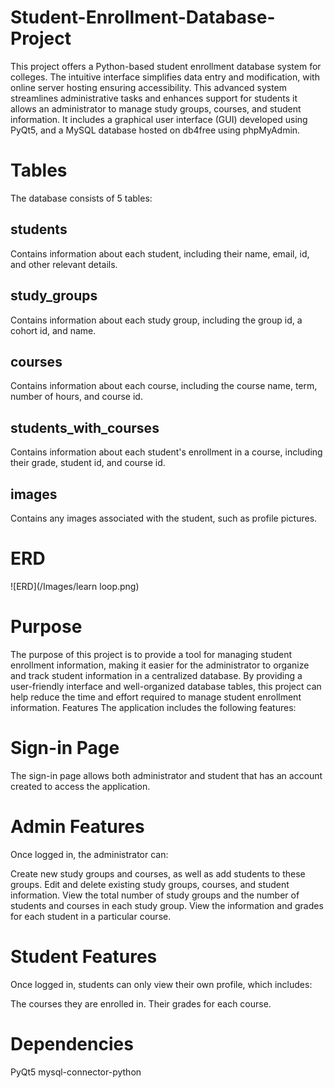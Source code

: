 # Student-Enrollment-Database-Project
This project offers a Python-based student enrollment database system for colleges. The intuitive interface simplifies data entry and modification, with online server hosting ensuring accessibility. This advanced system streamlines administrative tasks and enhances support for students it allows an administrator to manage study groups, courses, and student information. It includes a graphical user interface (GUI) developed using PyQt5, and a MySQL database hosted on db4free using phpMyAdmin.
# Tables
The database consists of 5 tables:

 ## students
Contains information about each student, including their name, email, id, and other relevant details.

 ## study_groups
Contains information about each study group, including the group id, a cohort id, and name.

 ## courses
Contains information about each course, including the course name, term, number of hours, and course id.

 ## students_with_courses
Contains information about each student's enrollment in a course, including their grade, student id, and course id.

 ## images
Contains any images associated with the student, such as profile pictures.
# ERD 
![ERD](/Images/learn loop.png)
# Purpose
The purpose of this project is to provide a tool for managing student enrollment information, making it easier for the administrator to organize and track student information in a centralized database. By providing a user-friendly interface and well-organized database tables, this project can help reduce the time and effort required to manage student enrollment information.
Features
The application includes the following features:

# Sign-in Page
The sign-in page allows both administrator and student that has an account created to access the application.

 # Admin Features
Once logged in, the administrator can:

Create new study groups and courses, as well as add students to these groups.
Edit and delete existing study groups, courses, and student information.
View the total number of study groups and the number of students and courses in each study group.
View the information and grades for each student in a particular course.
# Student Features
Once logged in, students can only view their own profile, which includes:

The courses they are enrolled in.
Their grades for each course.
# Dependencies
PyQt5
mysql-connector-python
